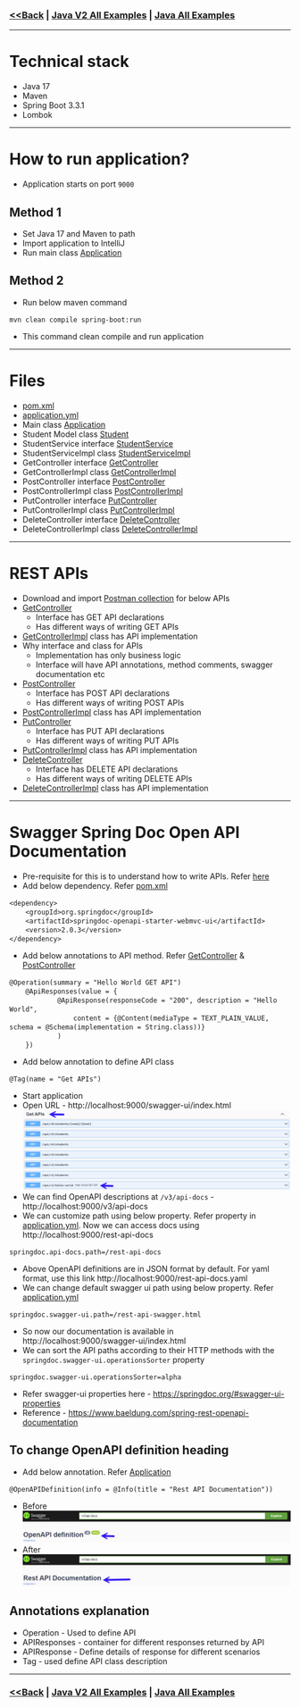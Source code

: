 ### [<<Back](../README.md) | [Java V2 All Examples](https://github.com/avinashbabudonthu/java/blob/master/java-v2/README.md) | [Java All Examples](https://github.com/avinashbabudonthu/java/blob/master/README.md)
------
# Technical stack
* Java 17
* Maven
* Spring Boot 3.3.1
* Lombok
------
# How to run application?
* Application starts on port `9000`

## Method 1
* Set Java 17 and Maven to path
* Import application to IntelliJ
* Run main class [Application](src/main/java/com/java/Application.java)

## Method 2
* Run below maven command
```
mvn clean compile spring-boot:run
```
* This command clean compile and run application
------
# Files
* [pom.xml](pom.xml)
* [application.yml](src/main/resources/application.yml)
* Main class [Application](src/main/java/com/java/Application.java)
* Student Model class [Student](src/main/java/com/java/model/Student.java)
* StudentService interface [StudentService](src/main/java/com/java/service/StudentService.java)
* StudentServiceImpl class [StudentServiceImpl](src/main/java/com/java/service/impl/StudentServiceImpl.java)
* GetController interface [GetController](src/main/java/com/java/controller/GetController.java)
* GetControllerImpl class [GetControllerImpl](src/main/java/com/java/controller/impl/GetControllerImpl.java)
* PostController interface [PostController](src/main/java/com/java/controller/PostController.java)
* PostControllerImpl class [PostControllerImpl](src/main/java/com/java/controller/impl/PostControllerImpl.java)
* PutController interface [PutController](src/main/java/com/java/controller/PutController.java)
* PutControllerImpl class [PutControllerImpl](src/main/java/com/java/controller/impl/PutControllerImpl.java)
* DeleteController interface [DeleteController](src/main/java/com/java/controller/DeleteController.java)
* DeleteControllerImpl class [DeleteControllerImpl](src/main/java/com/java/controller/impl/DeleteControllerImpl.java)
------
# REST APIs
* Download and import [Postman collection](postman/rest-api.postman_collection.json) for below APIs
* [GetController](src/main/java/com/java/controller/GetController.java)
  * Interface has GET API declarations
  * Has different ways of writing GET APIs
* [GetControllerImpl](src/main/java/com/java/controller/impl/GetControllerImpl.java) class has API implementation
* Why interface and class for APIs
  * Implementation has only business logic
  * Interface will have API annotations, method comments, swagger documentation etc
* [PostController](src/main/java/com/java/controller/PostController.java)
  * Interface has POST API declarations
  * Has different ways of writing POST APIs
* [PostControllerImpl](src/main/java/com/java/controller/impl/PostControllerImpl.java) class has API implementation
* [PutController](src/main/java/com/java/controller/PutController.java)
  * Interface has PUT API declarations
  * Has different ways of writing PUT APIs
* [PutControllerImpl](src/main/java/com/java/controller/impl/PutControllerImpl.java) class has API implementation
* [DeleteController](src/main/java/com/java/controller/DeleteController.java)
  * Interface has DELETE API declarations
  * Has different ways of writing DELETE APIs
* [DeleteControllerImpl](src/main/java/com/java/controller/impl/DeleteControllerImpl.java) class has API implementation
------
# Swagger Spring Doc Open API Documentation
* Pre-requisite for this is to understand how to write APIs. Refer [here](#REST-APIs)
* Add below dependency. Refer [pom.xml](pom.xml)
```
<dependency>
    <groupId>org.springdoc</groupId>
    <artifactId>springdoc-openapi-starter-webmvc-ui</artifactId>
    <version>2.0.3</version>
</dependency>
```
* Add below annotations to API method. Refer [GetController](src/main/java/com/java/controller/GetController.java) & [PostController](src/main/java/com/java/controller/PostController.java)
```
@Operation(summary = "Hello World GET API")
    @ApiResponses(value = {
            @ApiResponse(responseCode = "200", description = "Hello World",
                content = {@Content(mediaType = TEXT_PLAIN_VALUE, schema = @Schema(implementation = String.class))}
            )
    })
```
* Add below annotation to define API class
```
@Tag(name = "Get APIs")
```
* Start application
* Open URL - http://localhost:9000/swagger-ui/index.html
![picture](img/001.jpg)
* We can find OpenAPI descriptions at `/v3/api-docs` - http://localhost:9000/v3/api-docs
* We can customize path using below property. Refer property in [application.yml](src/main/resources/application.yml). Now we can access docs using http://localhost:9000/rest-api-docs
```
springdoc.api-docs.path=/rest-api-docs
```
* Above OpenAPI definitions are in JSON format by default. For yaml format, use this link http://localhost:9000/rest-api-docs.yaml
* We can change default swagger ui path using below property. Refer [application.yml](src/main/resources/application.yml)
```
springdoc.swagger-ui.path=/rest-api-swagger.html
```
* So now our documentation is available in http://localhost:9000/swagger-ui/index.html
* We can sort the API paths according to their HTTP methods with the `springdoc.swagger-ui.operationsSorter` property
```
springdoc.swagger-ui.operationsSorter=alpha
```
* Refer swagger-ui properties here - https://springdoc.org/#swagger-ui-properties
* Reference - https://www.baeldung.com/spring-rest-openapi-documentation

## To change OpenAPI definition heading
* Add below annotation. Refer [Application](src/main/java/com/java/Application.java)
```
@OpenAPIDefinition(info = @Info(title = "Rest API Documentation"))
```
* Before
![picture](img/002.jpg)
* After
![picture](img/003.jpg)
 
## Annotations explanation
* Operation - Used to define API
* APIResponses - container for different responses returned by API
* APIResponse - Define details of response for different scenarios
* Tag - used define API class description
------
### [<<Back](../README.md) | [Java V2 All Examples](https://github.com/avinashbabudonthu/java/blob/master/java-v2/README.md) | [Java All Examples](https://github.com/avinashbabudonthu/java/blob/master/README.md)